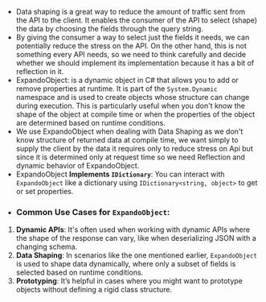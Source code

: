 - Data shaping is a great way to reduce the amount of traffic sent from the API to the client. It enables the consumer of the API to select (shape) the data by choosing the fields through the query string.
- By giving the consumer a way to select just the fields it needs, we can potentially reduce the stress on the API. On the other hand, this is not something every API needs, so we need to think carefully and decide whether we should implement its implementation because it has a bit of reflection in it.
- ExpandoObject: is a dynamic object in C# that allows you to add or remove properties at runtime. It is part of the `System.Dynamic` namespace and is used to create objects whose structure can change during execution. This is particularly useful when you don't know the shape of the object at compile time or when the properties of the object are determined based on runtime conditions.
- We use ExpandoObject when dealing with Data Shaping as we don't know structure of returned data at compile time, we want simply to supply the client by the data it requires only to reduce stress on Api but since it is determined only at request time so we need Reflection and dynamic behavior of ExpandoObject.
- ExpandoObject **Implements `IDictionary`**: You can interact with `ExpandoObject` like a dictionary using `IDictionary<string, object>` to get or set properties.
- ### Common Use Cases for `ExpandoObject`:

1. **Dynamic APIs**: It's often used when working with dynamic APIs where the shape of the response can vary, like when deserializing JSON with a changing schema.
2. **Data Shaping**: In scenarios like the one mentioned earlier, `ExpandoObject` is used to shape data dynamically, where only a subset of fields is selected based on runtime conditions.
3. **Prototyping**: It’s helpful in cases where you might want to prototype objects without defining a rigid class structure.
